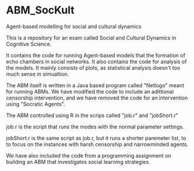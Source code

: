 # ABM_SocKult
Agent-based modelling for social and cultural dynamics

This is a repository for an exam called Social and Cultural Dynamics in Cognitive Science.

It contains the code for running Agent-based models that the formation of echo chambers in social networks.
It also contains the code for analysis of the models. It mainly consists of plots, as statistical analysis doesn't 
too much sense in simualtion. 

The ABM itself is written in a Java based program called "Netlogo" meant for running ABMs. We have modified the code to
include an adittional censorship intervention, and we have removed the code for an intervention using "Socratic Agents".

The ABM controlled using R in the scrips called "job.r" and "jobShort.r"

job.r is the script that runs the modes with the normal parameter settings. 

jobShort.r is the same script as job.r, but it runs a shorter paremeter list, to to focus on the instances with harsh censorship and narrowminded agents.

We have also included the code from a programming assignment on building an ABM that investigates social learning strategies. 


